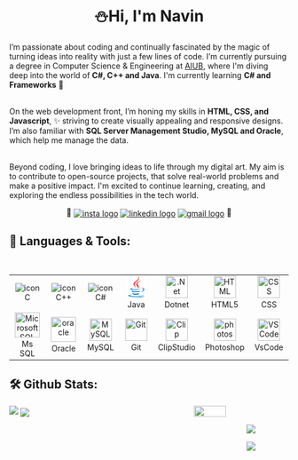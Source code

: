 <h1 align="center">⛄Hi, I'm Navin</h1>
<!-- <h3 align="center">I'm an engineering student</h3>
<a href="https://www.instagram.com/avocado_.exe/" target="_blank" rel="noreferrer"/><img align="right"  alt="avocado" width="180"  src="https://github.com/navinxqz/navinxqz/blob/main/3825a992-8050-4b00-8ac1-dad6e73ddbbd.png"> -->

<!--
👩🏻‍🎓 Studying Computer Science & Engineering at [AIUB](https://www.aiub.edu/)</br>
🌱 Currently learning **C# and Frameworks**</br>
🎨 I do **digital illustration & commissions**</br>
📫 To reach me: **cyt.navin6@gmail.com**</br></br>    -->

I’m passionate about coding and continually fascinated by the magic of turning ideas into reality with just a few lines of code. I’m currently pursuing a degree in Computer Science & Engineering at [AIUB](https://www.aiub.edu/), where I'm diving deep into the world of **C#, C++ and Java**. I'm currently learning **C# and Frameworks** 🌱<br><br>

On the web development front, I’m honing my skills in **HTML, CSS, and Javascript**, ✨ striving to create visually appealing and responsive designs. I’m also familiar with **SQL Server Management Studio, MySQL and Oracle**, which help me manage the data.<br><br>

Beyond coding, I love bringing ideas to life through my digital art. My aim is to contribute to open-source projects, that solve real-world problems and make a positive impact. I'm excited to continue learning, creating, and exploring the endless possibilities in the tech world.

<p align="center">
🎃 <a href="https://instagram.com/avocado_.exe" target="blank"><img align="center" src="https://img.shields.io/badge/Instagram-000?style=for-the-badge&logo=Instagram&logoColor=E4405F" style="vertical-align:center" alt="insta logo"/></a>
    <a href="https://www.linkedin.com/in/md-nawshin-navin-063953296/" target="blank"><img align="center" src="https://img.shields.io/badge/linkedin-000?&style=for-the-badge&logo=linkedin&logoColor=blue" style="vertical-align:center" alt="linkedin logo"/></a>
    <a href="https://instagram.com/avocado_.exe" target="blank"><img align="center" src="https://img.shields.io/badge/Gmail-000?style=for-the-badge&logo=gmail&logoColor=C80036" style="vertical-align:center" alt="gmail logo"/></a> 🎃

</p>
<h2 align="left">🍄 Languages & Tools:</h2>
<!--
<p align="left"><img src="https://img.shields.io/badge/c-%2300599C.svg?style=for-the-badge&logo=c&logoColor=white" alt="c" width="58" height="30"/>
<img src="https://img.shields.io/badge/c++-%2300599C.svg?style=for-the-badge&logo=c%2B%2B&logoColor=white" alt="cplusplus" width="73" height="30"/>
<img src="https://img.shields.io/badge/c%23-%23239120.svg?style=for-the-badge&logo=csharp&logoColor=white" alt="csharp" width="68" height="30"/>
<a href="https://www.java.com" target="_blank" rel="noreferrer"/><img src="https://img.shields.io/badge/java-%23ED8B00.svg?style=for-the-badge&logo=openjdk&logoColor=white" alt="java" width="80" height="30"/></a>
<img src="https://img.shields.io/badge/html5-%23E34F26.svg?style=for-the-badge&logo=html5&logoColor=white" alt="html5" width="90" height="30"/>
<a href="https://www.oracle.com/" target="_blank" rel="noreferrer"/><img src="https://raw.githubusercontent.com/devicons/devicon/master/icons/oracle/oracle-original.svg" alt="oracle" width="50" height="40"/></a>
<a href="https://www.adobe.com/in/products/photoshop.html" target="_blank" rel="noreferrer"/><img src="https://www.cdnlogo.com/logos/a/88/adobe-photoshop.svg" alt="photoshop" width="32" height="32"/></a>
</p>
-->

####
<table>
<div style="display: flex; align-items: flex-start; align: center">
<table align="center">
  <tr>
    <td align="center" width="96"><img src="https://img.icons8.com/?size=100&id=40670&format=png&color=000000" alt="icon" width="40" height="40" title="C"/><br>C </td>
    <td align="center" width="96"><img src="https://techstack-generator.vercel.app/cpp-icon.svg" alt="icon" width="40" height="40" title="C++"/> <br>C++ </td>
    <td align="center" width="96"><img src="https://techstack-generator.vercel.app/csharp-icon.svg" alt="icon" width="40" height="40" title="C#"/><br>C# </td>
    <td align="center" width="96"><img src="https://raw.githubusercontent.com/devicons/devicon/master/icons/java/java-original.svg" width="40" height="40" title="Java"/><br>Java </td>
    <td align="center" width="96"><img src="https://icon.icepanel.io/Technology/svg/.NET.svg" width="40" height="40" title=".Net"/><br>Dotnet </td>
    <td align="center"  width="96"><img src="https://skillicons.dev/icons?i=html" width="40" height="40" title="HTML"/><br>HTML5 </td>
    <td align="center"  width="96"><img src="https://img.icons8.com/?size=100&id=21278&format=png&color=000000" width="40" height="40" title="CSS"/><br>CSS </td>
      
 </tr><tr>
   <td align="center" width="96"><img src="https://img.icons8.com/?size=100&id=laYYF3dV0Iew&format=png&color=000000" width="45" height="45" title="Microsoft SQL Server" /><br>Ms SQL</td> 
   <td align="center" width="96"><img src="https://cdn.icon-icons.com/icons2/2415/PNG/512/oracle_original_logo_icon_146401.png" width="45" height="45" title="oracle" /><br>Oracle</td>
    <td align="center" width="96"><img src="https://techstack-generator.vercel.app/mysql-icon.svg" width="40" height="40" title="MySQL" /><br>MySQL</td>
    <td align="center" width="96"><img src="https://cdn.icon-icons.com/icons2/2699/PNG/512/git_scm_logo_icon_170096.png" width="40" height="40" title="Git" /><br>Git</td>
   <td align="center" width="96"><img src="https://cdn.icon-icons.com/icons2/3053/PNG/512/clip_studio_paint_macos_bigsur_icon_189480.png" width="40" height="40" title="Clip Studio Paint" /><br>ClipStudio</td>
    <td align="center" width="96"><img src="https://www.cdnlogo.com/logos/a/88/adobe-photoshop.svg" width="40" height="40" title="photoshop cc 19" /><br>Photoshop</td>
    <td align="center" width="96"><img src="https://img.icons8.com/?size=100&id=9OGIyU8hrxW5&format=png&color=000000" width="40" height="40" title="VS Code" /><br>VsCode</td>

 </tr></table>

<h2 align="left">🛠 Github Stats:</h2>
<p align="start">
  <img height="50%" width="auto" src ="https://github-readme-stats.vercel.app/api?username=navinxqz&show_icons=true&theme=react&hide_border=true&bg_color=0D1117">
  <img align="right" height="50%" width="34%" src ="https://github-readme-stats.vercel.app/api/top-langs/?username=navinxqz&theme=react&bg_color=0D1117&hide_border=true&hide=Batchfile&include_all_commits=true&count_private=true&layout=compact">
  <img align="center" src ="https://github-readme-activity-graph.vercel.app/graph?username=navinxqz&theme=react-dark&hide_border=true&hide_title=false&area=true&custom_title=Contribution%20Graph%20of%20last%2030%20days&height=350">
</p>

<!--  <p align="center"><img height=150px src="https://streak-stats.demolab.com?user=navinxqz&theme=react&hide_border=true&bg_color=0D1117"></p>  -->
<p><img align="right" width="15%" src="https://profile-counter.glitch.me/{navinxqz}/count.svg"></p><br>
<p><img align="right" width="15%" src="https://raw.githubusercontent.com/Safouene1/support-palestine-banner/master/StandWithPalestine.svg"></p>
